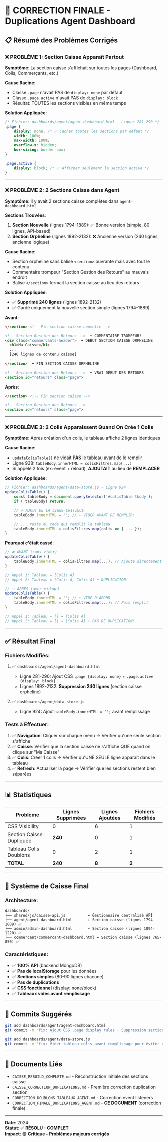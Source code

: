 # 🔧 CORRECTION FINALE - Duplications Agent Dashboard

## 📋 Résumé des Problèmes Corrigés

### ❌ **PROBLÈME 1: Section Caisse Apparaît Partout**
**Symptôme**: La section caisse s'affichait sur toutes les pages (Dashboard, Colis, Commerçants, etc.)

**Cause Racine**: 
- Classe `.page` n'avait PAS de `display: none` par défaut
- Classe `.page.active` n'avait PAS de `display: block`
- Résultat: TOUTES les sections visibles en même temps

**Solution Appliquée**:
```css
/* Fichier: dashboards/agent/agent-dashboard.html - Lignes 281-290 */
.page {
    display: none; /* ✅ Cacher toutes les sections par défaut */
    width: 100%;
    max-width: 100%;
    overflow-x: hidden;
    box-sizing: border-box;
}

.page.active {
    display: block; /* ✅ Afficher seulement la section active */
}
```

---

### ❌ **PROBLÈME 2: 2 Sections Caisse dans Agent**
**Symptôme**: Il y avait 2 sections caisse complètes dans `agent-dashboard.html`

**Sections Trouvées**:
1. **Section Nouvelle** (lignes 1794-1889): ✅ Bonne version (simple, 80 lignes, API-based)
2. **Section Orpheline** (lignes 1892-2132): ❌ Ancienne version (240 lignes, ancienne logique)

**Cause Racine**: 
- Section orpheline sans balise `<section>` ouvrante mais avec tout le contenu
- Commentaire trompeur "Section Gestion des Retours" au mauvais endroit
- Balise `</section>` fermait la section caisse au lieu des retours

**Solution Appliquée**:
- ✅ **Supprimé 240 lignes** (lignes 1892-2132)
- ✅ Gardé uniquement la nouvelle section simple (lignes 1794-1889)

**Avant**:
```html
</section> <!-- Fin section caisse nouvelle -->

<!-- Section Gestion des Retours -->  ⬅️ COMMENTAIRE TROMPEUR!
<div class="commercants-header">  ⬅️ DÉBUT SECTION CAISSE ORPHELINE
  <h1>Ma Caisse</h1>
  ...
  [240 lignes de contenu caisse]
  ...
</section>  ⬅️ FIN SECTION CAISSE ORPHELINE

<!-- Section Gestion des Retours -->  ⬅️ VRAI DÉBUT DES RETOURS
<section id="retours" class="page">
```

**Après**:
```html
</section> <!-- Fin section caisse -->

<!-- Section Gestion des Retours -->
<section id="retours" class="page">
```

---

### ❌ **PROBLÈME 3: 2 Colis Apparaissent Quand On Crée 1 Colis**
**Symptôme**: Après création d'un colis, le tableau affiche 2 lignes identiques

**Cause Racine**: 
- `updateColisTable()` ne vidait **PAS** le tableau avant de le remplir
- Ligne 938: `tableBody.innerHTML = colisFiltres.map(...)`
- Si appelé 2 fois (ex: event + reload), **AJOUTAIT** au lieu de **REMPLACER**

**Solution Appliquée**:
```javascript
// Fichier: dashboards/agent/data-store.js - Ligne 924
updateColisTable() {
    const tableBody = document.querySelector('#colisTable tbody');
    if (!tableBody) return;

    // 🔥 AJOUT DE LA LIGNE CRITIQUE
    tableBody.innerHTML = ''; // ⬅️ VIDER AVANT DE REMPLIR!

    // ... reste du code qui remplit le tableau
    tableBody.innerHTML = colisFiltres.map(colis => { ... });
}
```

**Pourquoi c'était cassé**:
```javascript
// ❌ AVANT (sans vider)
updateColisTable() {
    tableBody.innerHTML = colisFiltres.map(...); // Ajoute directement
}

// Appel 1: Tableau = [Colis A]
// Appel 2: Tableau = [Colis A, Colis A] ⬅️ DUPLICATION!

// ✅ APRÈS (avec vidage)
updateColisTable() {
    tableBody.innerHTML = ''; // ⬅️ VIDE D'ABORD
    tableBody.innerHTML = colisFiltres.map(...); // Puis remplit
}

// Appel 1: Tableau = [] → [Colis A]
// Appel 2: Tableau = [] → [Colis A] ⬅️ PAS DE DUPLICATION!
```

---

## ✅ Résultat Final

### **Fichiers Modifiés**:
1. ✅ `dashboards/agent/agent-dashboard.html`
   - Ligne 281-290: Ajout CSS `.page {display: none}` + `.page.active {display: block}`
   - Lignes 1892-2132: **Suppression 240 lignes** (section caisse orpheline)

2. ✅ `dashboards/agent/data-store.js`
   - Ligne 924: Ajout `tableBody.innerHTML = '';` avant remplissage

### **Tests à Effectuer**:
1. ✅ **Navigation**: Cliquer sur chaque menu → Vérifier qu'une seule section s'affiche
2. ✅ **Caisse**: Vérifier que la section caisse ne s'affiche QUE quand on clique sur "Ma Caisse"
3. ✅ **Colis**: Créer 1 colis → Vérifier qu'UNE SEULE ligne apparaît dans le tableau
4. ✅ **Refresh**: Actualiser la page → Vérifier que les sections restent bien séparées

---

## 📊 Statistiques

| Problème | Lignes Supprimées | Lignes Ajoutées | Fichiers Modifiés |
|----------|-------------------|-----------------|-------------------|
| CSS Visibility | 0 | 6 | 1 |
| Section Caisse Dupliquée | **240** | 0 | 1 |
| Tableau Colis Doublons | 0 | 2 | 1 |
| **TOTAL** | **240** | **8** | **2** |

---

## 🎯 Système de Caisse Final

### **Architecture**:
```
dashboards/
├── shared/js/caisse-api.js          ← Gestionnaire centralisé API
├── agent/agent-dashboard.html       ← Section caisse (lignes 1794-1889) ✅
├── admin/admin-dashboard.html       ← Section caisse (lignes 1094-1220) ✅
└── commercant/commercant-dashboard.html ← Section caisse (lignes 765-850) ✅
```

### **Caractéristiques**:
- ✅ **100% API** (backend MongoDB)
- ✅ **Pas de localStorage** pour les données
- ✅ **Sections simples** (80-90 lignes chacune)
- ✅ **Pas de duplications**
- ✅ **CSS fonctionnel** (display: none/block)
- ✅ **Tableaux vidés avant remplissage**

---

## 📝 Commits Suggérés

```bash
git add dashboards/agent/agent-dashboard.html
git commit -m "fix: Ajout CSS .page display rules + Suppression section caisse orpheline (240 lignes)"

git add dashboards/agent/data-store.js
git commit -m "fix: Vider tableau colis avant remplissage pour éviter duplications"
```

---

## 🔗 Documents Liés

- `CAISSE_REBUILD_COMPLETE.md` - Reconstruction initiale des sections caisse
- `CAISSE_CORRECTION_DUPLICATIONS.md` - Première correction duplication section
- `CORRECTION_DOUBLONS_TABLEAUX_AGENT.md` - Correction event listeners
- `CORRECTION_FINALE_DUPLICATIONS_AGENT.md` - **CE DOCUMENT** (correction finale)

---

**Date**: 2024  
**Statut**: ✅ **RÉSOLU - COMPLET**  
**Impact**: 🟢 **Critique - Problèmes majeurs corrigés**
